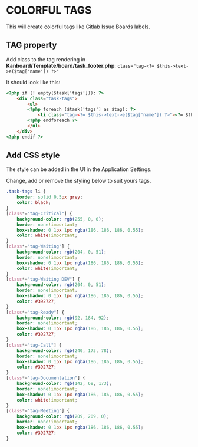 #  COLORFUL TAGS
This will create colorful tags like Gitlab Issue Boards labels.

## TAG property
Add class to the tag rendering in **Kanboard/Template/board/task_footer.php**:
`class="tag-<?= $this->text->e($tag['name']) ?>"`

It should look like this:
```HTML
<?php if (! empty($task['tags'])): ?>
    <div class="task-tags">
        <ul>
        <?php foreach ($task['tags'] as $tag): ?>
            <li class="tag-<?= $this->text->e($tag['name']) ?>"><?= $this->text->e($tag['name']) ?></li>
        <?php endforeach ?>
        </ul>
    </div>
<?php endif ?>
```

## Add CSS style
The style can be added in the UI in the Application Settings.

Change, add or remove the styling below to suit yours tags.

```CSS
.task-tags li {
    border: solid 0.5px grey;
    color: black;
}
[class*="tag-Critical"] {
    background-color: rgb(255, 0, 0);
    border: none!important;
    box-shadow: 0 1px 1px rgba(186, 186, 186, 0.55);
    color: white!important;
}
[class*="tag-Waiting"] {
    background-color: rgb(204, 0, 51);
    border: none!important;
    box-shadow: 0 1px 1px rgba(186, 186, 186, 0.55);
    color: white!important;
}
[class*="tag-Waiting DEV"] {
    background-color: rgb(204, 0, 51);
    border: none!important;
    box-shadow: 0 1px 1px rgba(186, 186, 186, 0.55);
    color: #392727;
}
[class*="tag-Ready"] {
    background-color: rgb(92, 184, 92);
    border: none!important;
    box-shadow: 0 1px 1px rgba(186, 186, 186, 0.55);
    color: #392727;
}
[class*="tag-Call"] {
    background-color: rgb(240, 173, 78);
    border: none!important;
    box-shadow: 0 1px 1px rgba(186, 186, 186, 0.55);
    color: #392727;
}
[class*="tag-Documentation"] {
    background-color: rgb(142, 68, 173);
    border: none!important;
    box-shadow: 0 1px 1px rgba(186, 186, 186, 0.55);
    color: white!important;
}
[class*="tag-Meeting"] {
    background-color: rgb(209, 209, 0);
    border: none!important;
    box-shadow: 0 1px 1px rgba(186, 186, 186, 0.55);
    color: #392727;
}
```
